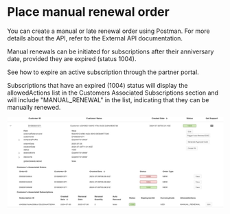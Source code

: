# Place manual renewal order

You can create a manual or late renewal order using Postman. For more details about the API, refer to the External API documentation.

Manual renewals can be initiated for subscriptions after their anniversary date, provided they are expired (status 1004).

See how to expire an active subscription through the partner portal.

Subscriptions that have an expired (1004) status will display the allowedActions list in the Customers Associated Subscriptions section and will include "MANUAL_RENEWAL" in the list, indicating that they can be manually renewed.

![Viewing subscriptions for manual renewal](../image/manual_renewal.jpg)

